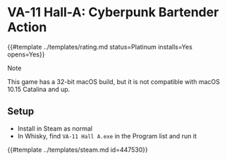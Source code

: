 # VA-11 Hall-A: Cyberpunk Bartender Action
<!-- script:Aliases [
    "VA-11 HALL-A"
] -->

{{#template ../templates/rating.md status=Platinum installs=Yes opens=Yes}}

> [!NOTE]
> This game has a 32-bit macOS build, but it is not compatible with macOS 10.15 Catalina and up.

## Setup

- Install in Steam as normal
- In Whisky, find `VA-11 Hall A.exe` in the Program list and run it

{{#template ../templates/steam.md id=447530}}
